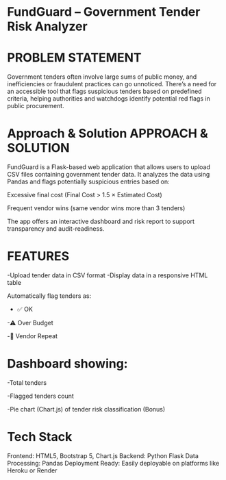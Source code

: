 # FundGuard – Government Tender Risk Analyzer
# PROBLEM STATEMENT
Government tenders often involve large sums of public money, and inefficiencies or fraudulent practices can go unnoticed. There’s a need for an accessible tool that flags suspicious tenders based on predefined criteria, helping authorities and watchdogs identify potential red flags in public procurement.

# Approach & Solution APPROACH & SOLUTION
FundGuard is a Flask-based web application that allows users to upload CSV files containing government tender data. It analyzes the data using Pandas and flags potentially suspicious entries based on:

Excessive final cost (Final Cost > 1.5 × Estimated Cost)

Frequent vendor wins (same vendor wins more than 3 tenders)

The app offers an interactive dashboard and risk report to support transparency and audit-readiness.

#  FEATURES 
  -Upload tender data in CSV format
  -Display data in a responsive HTML table

Automatically flag tenders as:

   - ✅ OK

   -⚠ Over Budget

   -🔁 Vendor Repeat

 # Dashboard showing:

  -Total tenders

  -Flagged tenders count

  -Pie chart (Chart.js) of tender risk classification
    (Bonus)

 # Tech Stack
  Frontend: HTML5, Bootstrap 5, Chart.js
  Backend: Python Flask
  Data Processing: Pandas
  Deployment Ready: Easily deployable on platforms like Heroku or Render

